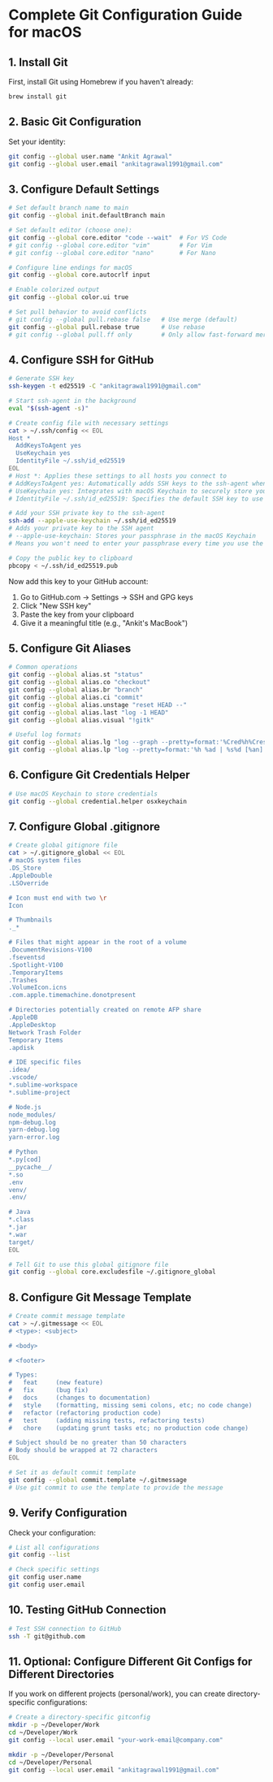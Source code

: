 # Complete Git Configuration Guide for macOS

## 1. Install Git

First, install Git using Homebrew if you haven't already:
```bash
brew install git
```

## 2. Basic Git Configuration

Set your identity:
```bash
git config --global user.name "Ankit Agrawal"
git config --global user.email "ankitagrawal1991@gmail.com"
```

## 3. Configure Default Settings

```bash
# Set default branch name to main
git config --global init.defaultBranch main

# Set default editor (choose one):
git config --global core.editor "code --wait"  # For VS Code
# git config --global core.editor "vim"        # For Vim
# git config --global core.editor "nano"       # For Nano

# Configure line endings for macOS
git config --global core.autocrlf input

# Enable colorized output
git config --global color.ui true

# Set pull behavior to avoid conflicts
# git config --global pull.rebase false   # Use merge (default)
git config --global pull.rebase true      # Use rebase
# git config --global pull.ff only        # Only allow fast-forward merges
```

## 4. Configure SSH for GitHub

```bash
# Generate SSH key
ssh-keygen -t ed25519 -C "ankitagrawal1991@gmail.com"

# Start ssh-agent in the background
eval "$(ssh-agent -s)"

# Create config file with necessary settings
cat > ~/.ssh/config << EOL
Host *
  AddKeysToAgent yes
  UseKeychain yes
  IdentityFile ~/.ssh/id_ed25519
EOL
# Host *: Applies these settings to all hosts you connect to
# AddKeysToAgent yes: Automatically adds SSH keys to the ssh-agent when they're used
# UseKeychain yes: Integrates with macOS Keychain to securely store your passphrase
# IdentityFile ~/.ssh/id_ed25519: Specifies the default SSH key to use

# Add your SSH private key to the ssh-agent
ssh-add --apple-use-keychain ~/.ssh/id_ed25519
# Adds your private key to the SSH agent
# --apple-use-keychain: Stores your passphrase in the macOS Keychain
# Means you won't need to enter your passphrase every time you use the key

# Copy the public key to clipboard
pbcopy < ~/.ssh/id_ed25519.pub
```

Now add this key to your GitHub account:
1. Go to GitHub.com → Settings → SSH and GPG keys
2. Click "New SSH key"
3. Paste the key from your clipboard
4. Give it a meaningful title (e.g., "Ankit's MacBook")

## 5. Configure Git Aliases

```bash
# Common operations
git config --global alias.st "status"
git config --global alias.co "checkout"
git config --global alias.br "branch"
git config --global alias.ci "commit"
git config --global alias.unstage "reset HEAD --"
git config --global alias.last "log -1 HEAD"
git config --global alias.visual "!gitk"

# Useful log formats
git config --global alias.lg "log --graph --pretty=format:'%Cred%h%Creset -%C(yellow)%d%Creset %s %Cgreen(%cr) %C(bold blue)<%an>%Creset' --abbrev-commit --date=relative"
git config --global alias.lp "log --pretty=format:'%h %ad | %s%d [%an]' --graph --date=short"
```

## 6. Configure Git Credentials Helper

```bash
# Use macOS Keychain to store credentials
git config --global credential.helper osxkeychain
```

## 7. Configure Global .gitignore

```bash
# Create global gitignore file
cat > ~/.gitignore_global << EOL
# macOS system files
.DS_Store
.AppleDouble
.LSOverride

# Icon must end with two \r
Icon

# Thumbnails
._*

# Files that might appear in the root of a volume
.DocumentRevisions-V100
.fseventsd
.Spotlight-V100
.TemporaryItems
.Trashes
.VolumeIcon.icns
.com.apple.timemachine.donotpresent

# Directories potentially created on remote AFP share
.AppleDB
.AppleDesktop
Network Trash Folder
Temporary Items
.apdisk

# IDE specific files
.idea/
.vscode/
*.sublime-workspace
*.sublime-project

# Node.js
node_modules/
npm-debug.log
yarn-debug.log
yarn-error.log

# Python
*.py[cod]
__pycache__/
*.so
.env
venv/
.env/

# Java
*.class
*.jar
*.war
target/
EOL

# Tell Git to use this global gitignore file
git config --global core.excludesfile ~/.gitignore_global
```

## 8. Configure Git Message Template

```bash
# Create commit message template
cat > ~/.gitmessage << EOL
# <type>: <subject>

# <body>

# <footer>

# Types:
#   feat     (new feature)
#   fix      (bug fix)
#   docs     (changes to documentation)
#   style    (formatting, missing semi colons, etc; no code change)
#   refactor (refactoring production code)
#   test     (adding missing tests, refactoring tests)
#   chore    (updating grunt tasks etc; no production code change)

# Subject should be no greater than 50 characters
# Body should be wrapped at 72 characters
EOL

# Set it as default commit template
git config --global commit.template ~/.gitmessage
# Use git commit to use the template to provide the message
```

## 9. Verify Configuration

Check your configuration:
```bash
# List all configurations
git config --list

# Check specific settings
git config user.name
git config user.email
```

## 10. Testing GitHub Connection

```bash
# Test SSH connection to GitHub
ssh -T git@github.com
```

## 11. Optional: Configure Different Git Configs for Different Directories

If you work on different projects (personal/work), you can create directory-specific configurations:

```bash
# Create a directory-specific gitconfig
mkdir -p ~/Developer/Work
cd ~/Developer/Work
git config --local user.email "your-work-email@company.com"

mkdir -p ~/Developer/Personal
cd ~/Developer/Personal
git config --local user.email "ankitagrawal1991@gmail.com"
```